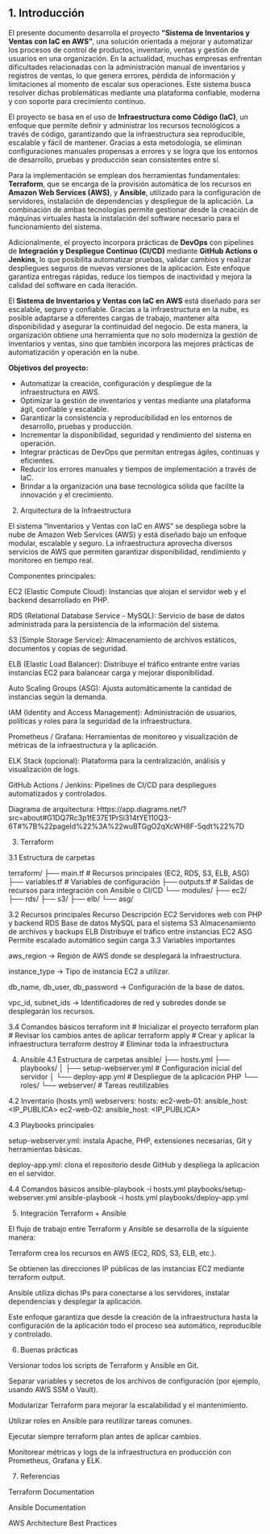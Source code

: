 ## 1. Introducción

El presente documento desarrolla el proyecto **“Sistema de Inventarios y Ventas con IaC en AWS”**, una solución orientada a mejorar y automatizar los procesos de control de productos, inventario, ventas y gestión de usuarios en una organización. En la actualidad, muchas empresas enfrentan dificultades relacionadas con la administración manual de inventarios y registros de ventas, lo que genera errores, pérdida de información y limitaciones al momento de escalar sus operaciones. Este sistema busca resolver dichas problemáticas mediante una plataforma confiable, moderna y con soporte para crecimiento continuo.  

El proyecto se basa en el uso de **Infraestructura como Código (IaC)**, un enfoque que permite definir y administrar los recursos tecnológicos a través de código, garantizando que la infraestructura sea reproducible, escalable y fácil de mantener. Gracias a esta metodología, se eliminan configuraciones manuales propensas a errores y se logra que los entornos de desarrollo, pruebas y producción sean consistentes entre sí.  

Para la implementación se emplean dos herramientas fundamentales: **Terraform**, que se encarga de la provisión automática de los recursos en **Amazon Web Services (AWS)**, y **Ansible**, utilizado para la configuración de servidores, instalación de dependencias y despliegue de la aplicación. La combinación de ambas tecnologías permite gestionar desde la creación de máquinas virtuales hasta la instalación del software necesario para el funcionamiento del sistema.  

Adicionalmente, el proyecto incorpora prácticas de **DevOps** con pipelines de **Integración y Despliegue Continuo (CI/CD)** mediante **GitHub Actions o Jenkins**, lo que posibilita automatizar pruebas, validar cambios y realizar despliegues seguros de nuevas versiones de la aplicación. Este enfoque garantiza entregas rápidas, reduce los tiempos de inactividad y mejora la calidad del software en cada iteración.  

El **Sistema de Inventarios y Ventas con IaC en AWS** está diseñado para ser escalable, seguro y confiable. Gracias a la infraestructura en la nube, es posible adaptarse a diferentes cargas de trabajo, mantener alta disponibilidad y asegurar la continuidad del negocio. De esta manera, la organización obtiene una herramienta que no solo moderniza la gestión de inventarios y ventas, sino que también incorpora las mejores prácticas de automatización y operación en la nube.  

**Objetivos del proyecto:**
- Automatizar la creación, configuración y despliegue de la infraestructura en AWS.  
- Optimizar la gestión de inventarios y ventas mediante una plataforma ágil, confiable y escalable.  
- Garantizar la consistencia y reproducibilidad en los entornos de desarrollo, pruebas y producción.  
- Incrementar la disponibilidad, seguridad y rendimiento del sistema en operación.  
- Integrar prácticas de DevOps que permitan entregas ágiles, continuas y eficientes.  
- Reducir los errores manuales y tiempos de implementación a través de IaC.  
- Brindar a la organización una base tecnológica sólida que facilite la innovación y el crecimiento.  

2. Arquitectura de la Infraestructura

El sistema “Inventarios y Ventas con IaC en AWS” se despliega sobre la nube de Amazon Web Services (AWS) y está diseñado bajo un enfoque modular, escalable y seguro. La infraestructura aprovecha diversos servicios de AWS que permiten garantizar disponibilidad, rendimiento y monitoreo en tiempo real.

Componentes principales:

EC2 (Elastic Compute Cloud): Instancias que alojan el servidor web y el backend desarrollado en PHP.

RDS (Relational Database Service - MySQL): Servicio de base de datos administrada para la persistencia de la información del sistema.

S3 (Simple Storage Service): Almacenamiento de archivos estáticos, documentos y copias de seguridad.

ELB (Elastic Load Balancer): Distribuye el tráfico entrante entre varias instancias EC2 para balancear carga y mejorar disponibilidad.

Auto Scaling Groups (ASG): Ajusta automáticamente la cantidad de instancias según la demanda.

IAM (Identity and Access Management): Administración de usuarios, políticas y roles para la seguridad de la infraestructura.

Prometheus / Grafana: Herramientas de monitoreo y visualización de métricas de la infraestructura y la aplicación.

ELK Stack (opcional): Plataforma para la centralización, análisis y visualización de logs.

GitHub Actions / Jenkins: Pipelines de CI/CD para despliegues automatizados y controlados.

Diagrama de arquitectura:
Https://app.diagrams.net/?src=about#G1DQ7Rc3p1fE37E1PrSi314tYE110Q3-6T#%7B%22pageId%22%3A%22wuBTGgO2qXcWH8F-5qdt%22%7D

3. Terraform
   
3.1 Estructura de carpetas

terraform/
 ├── main.tf          # Recursos principales (EC2, RDS, S3, ELB, ASG)
 ├── variables.tf     # Variables de configuración
 ├── outputs.tf       # Salidas de recursos para integración con Ansible o CI/CD
 └── modules/
     ├── ec2/
     ├── rds/
     ├── s3/
     ├── elb/
     └── asg/

3.2 Recursos principales
Recurso	Descripción
EC2	Servidores web con PHP y backend
RDS	Base de datos MySQL para el sistema
S3	Almacenamiento de archivos y backups
ELB	Distribuye el tráfico entre instancias EC2
ASG	Permite escalado automático según carga
3.3 Variables importantes

aws_region → Región de AWS donde se desplegará la infraestructura.

instance_type → Tipo de instancia EC2 a utilizar.

db_name, db_user, db_password → Configuración de la base de datos.

vpc_id, subnet_ids → Identificadores de red y subredes donde se desplegarán los recursos.

3.4 Comandos básicos
terraform init       # Inicializar el proyecto
terraform plan       # Revisar los cambios antes de aplicar
terraform apply      # Crear y aplicar la infraestructura
terraform destroy    # Eliminar toda la infraestructura

4. Ansible
4.1 Estructura de carpetas
ansible/
├── hosts.yml
├── playbooks/
│   ├── setup-webserver.yml   # Configuración inicial del servidor
│   └── deploy-app.yml        # Despliegue de la aplicación PHP
└── roles/
    └── webserver/            # Tareas reutilizables

4.2 Inventario (hosts.yml)
webservers:
  hosts:
    ec2-web-01:
      ansible_host: <IP_PUBLICA>
    ec2-web-02:
      ansible_host: <IP_PUBLICA>

4.3 Playbooks principales

setup-webserver.yml: instala Apache, PHP, extensiones necesarias, Git y herramientas básicas.

deploy-app.yml: clona el repositorio desde GitHub y despliega la aplicación en el servidor.

4.4 Comandos básicos
ansible-playbook -i hosts.yml playbooks/setup-webserver.yml
ansible-playbook -i hosts.yml playbooks/deploy-app.yml

5. Integración Terraform + Ansible

El flujo de trabajo entre Terraform y Ansible se desarrolla de la siguiente manera:

Terraform crea los recursos en AWS (EC2, RDS, S3, ELB, etc.).

Se obtienen las direcciones IP públicas de las instancias EC2 mediante terraform output.

Ansible utiliza dichas IPs para conectarse a los servidores, instalar dependencias y desplegar la aplicación.

Este enfoque garantiza que desde la creación de la infraestructura hasta la configuración de la aplicación todo el proceso sea automático, reproducible y controlado.

6. Buenas prácticas

Versionar todos los scripts de Terraform y Ansible en Git.

Separar variables y secretos de los archivos de configuración (por ejemplo, usando AWS SSM o Vault).

Modularizar Terraform para mejorar la escalabilidad y el mantenimiento.

Utilizar roles en Ansible para reutilizar tareas comunes.

Ejecutar siempre terraform plan antes de aplicar cambios.

Monitorear métricas y logs de la infraestructura en producción con Prometheus, Grafana y ELK.

7. Referencias

Terraform Documentation

Ansible Documentation

AWS Architecture Best Practices
